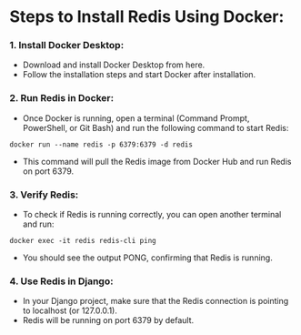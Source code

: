 # Steps to Install Redis Using Docker:

### 1. Install Docker Desktop:

- Download and install Docker Desktop from here.
- Follow the installation steps and start Docker after installation.

### 2. Run Redis in Docker:

- Once Docker is running, open a terminal (Command Prompt, PowerShell, or Git Bash) and run the following command to start Redis:

``` 
docker run --name redis -p 6379:6379 -d redis 
```
- This command will pull the Redis image from Docker Hub and run Redis on port 6379.

### 3. Verify Redis:

- To check if Redis is running correctly, you can open another terminal and run:
```
docker exec -it redis redis-cli ping
```
- You should see the output PONG, confirming that Redis is running.

### 4. Use Redis in Django:

- In your Django project, make sure that the Redis connection is pointing to localhost (or 127.0.0.1).
- Redis will be running on port 6379 by default.